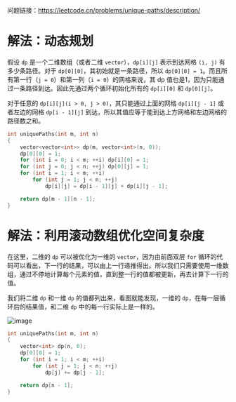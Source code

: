 问题链接：https://leetcode.cn/problems/unique-paths/description/

# 解法：动态规划

假设 `dp` 是一个二维数组（或者二维 `vector`），`dp[i][j]` 表示到达网格 `(i, j)` 有多少条路径。对于 `dp[0][0]`，其初始就是一条路径，所以 `dp[0][0] = 1`。而且所有第一行（`j = 0`）和第一列（`i = 0`）的网格来说，其 dp 值也是1，因为只能通过一条路径到达。因此先通过两个循环初始化所有的 `dp[i][0]` 和 `dp[0][j]`。

对于任意的 `dp[i][j](i > 0, j > 0)`，其只能通过上面的网格 `dp[i][j - 1]` 或者左边的网格 `dp[i - 1][j]` 到达，所以其值应等于能到达上方网格和左边网格的路径数之和。

```cpp
int uniquePaths(int m, int n)
{
    vector<vector<int>> dp(m, vector<int>(n, 0));
    dp[0][0] = 1;
    for (int i = 0; i < m; ++i) dp[i][0] = 1;
    for (int j = 0; j < n; ++j) dp[0][j] = 1;
    for (int i = 1; i < m; ++i)
        for (int j = 1; j < n; ++j)
            dp[i][j] = dp[i - 1][j] + dp[i][j - 1];

    return dp[m - 1][n - 1];
}
```

# 解法：利用滚动数组优化空间复杂度

在这里，二维的 `dp` 可以被优化为一维的 `vector`，因为由前面双层 `for` 循环的代码可以看出，下一行的结果，可以由上一行递推得出。所以我们只需要使用一维数组，通过不停地计算每个元素的值，直到整一行的值都被更新，再去计算下一行的值。

我们将二维 `dp` 和一维 `dp` 的值都列出来，看图就能发现，一维的 `dp`，在每一层循环后的结果值，和二维 `dp` 中的每一行实际上是一样的。

![image](https://github.com/user-attachments/assets/7ec8037a-b341-4f99-9d29-95ec0b99a456)

```cpp
int uniquePaths(int m, int n)
{
    vector<int> dp(n, 0);
    dp[0][0] = 1;
    for (int i = 1; i < m; ++i)
        for (int j = 1; j < n; ++j)
            dp[j] += dp[j - 1];

    return dp[n - 1];
}
```
